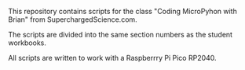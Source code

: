 This repository contains scripts for the class "Coding MicroPyhon with Brian" from SuperchargedScience.com.

The scripts are divided into the same section numbers as the student workbooks.

All scripts are written to work with a Raspberrry Pi Pico RP2040.
